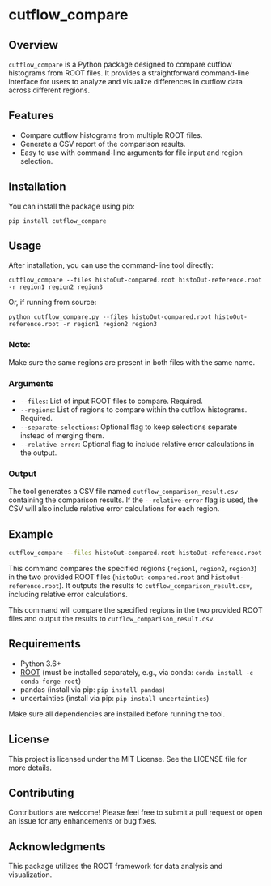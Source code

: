 # cutflow_compare

## Overview
`cutflow_compare` is a Python package designed to compare cutflow histograms from ROOT files. It provides a straightforward command-line interface for users to analyze and visualize differences in cutflow data across different regions.

## Features
- Compare cutflow histograms from multiple ROOT files.
- Generate a CSV report of the comparison results.
- Easy to use with command-line arguments for file input and region selection.

## Installation
You can install the package using pip:

```
pip install cutflow_compare
```

## Usage

After installation, you can use the command-line tool directly:

```
cutflow_compare --files histoOut-compared.root histoOut-reference.root -r region1 region2 region3
```

Or, if running from source:

```
python cutflow_compare.py --files histoOut-compared.root histoOut-reference.root -r region1 region2 region3
```

### Note: 
Make sure the same regions are present in both files with the same name.

### Arguments
- `--files`: List of input ROOT files to compare. Required.
- `--regions`: List of regions to compare within the cutflow histograms. Required.
- `--separate-selections`: Optional flag to keep selections separate instead of merging them.
- `--relative-error`: Optional flag to include relative error calculations in the output.

### Output
The tool generates a CSV file named `cutflow_comparison_result.csv` containing the comparison results. If the `--relative-error` flag is used, the CSV will also include relative error calculations for each region.

## Example
```bash
cutflow_compare --files histoOut-compared.root histoOut-reference.root -r region1 region2 region3 --relative-error
```

This command compares the specified regions (`region1`, `region2`, `region3`) in the two provided ROOT files (`histoOut-compared.root` and `histoOut-reference.root`). It outputs the results to `cutflow_comparison_result.csv`, including relative error calculations.

This command will compare the specified regions in the two provided ROOT files and output the results to `cutflow_comparison_result.csv`.
## Requirements

- Python 3.6+
- [ROOT](https://root.cern/) (must be installed separately, e.g., via conda: `conda install -c conda-forge root`)
- pandas (install via pip: `pip install pandas`)
- uncertainties (install via pip: `pip install uncertainties`)

Make sure all dependencies are installed before running the tool.

## License
This project is licensed under the MIT License. See the LICENSE file for more details.

## Contributing
Contributions are welcome! Please feel free to submit a pull request or open an issue for any enhancements or bug fixes.

## Acknowledgments
This package utilizes the ROOT framework for data analysis and visualization.
